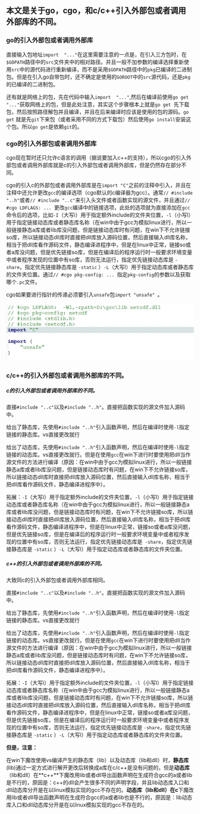 ##   本文是关于go，cgo，和c/c++引入外部包或者调用外部库的不同。

###   go的引入外部包或者调用外部库

直接输入包地址`import  "..."`在这里需要注意的一点是，在引入三方包时，在`$GOPATH`路径中的`src`文件夹中的相对路径。并且一般不加参数的编译选择重新使用`src`中的源代码进行重新编译，而不是采用`$GOPATH`路径中的`pkg`已编译的二进制包。但是在引入go自带包时，还不确定是使用的`GOROOT`中的`src`源代码，还是`pkg`的已编译的二进制包。

还有就是网络上的包，先在代码中输入`import  "..."`,然后在编译前使用`go get "..."`获取网络上的包，但是此处注意，其实这个步骤根本上就是`go get `先下载包，然后按照路径解包并且编译，并且在后来编译时应该是使用的包的源码。`go get` 就是先`git`下来包（或者采用不同的方式下载包）然后使用`go install`安装这个包。所以`go get`是依赖`git`的。

### cgo的引入外部包或者调用外部库

cgo现在暂时还只允许c语言的调用（据说要加入c++的支持），所以cgo的引入外部包或者调用外部库就是c的引入外部包或者调用外部库，但是仍然存在部分不同。

cgo的引入c的外部包或者调用外部库是在`import "C"`之前的注释中引入，并且在注释中还允许更改`gcc`的编译选项（cgo默认的c编译器为gcc）。通常`// #include "..h"`或者`// #include "..c"`来引入头文件或者函数实现的源文件，并且通过`// #cgo LDFLAGS: ... `更改`gcc`编译中的链接选项，此处的选项就为直接添加在`gcc`命令后的选项，比如`-I`（大写i）用于指定额外include的文件夹位置，`-l`（小写l）用于指定链接动态库或者静态库名称（在win中由于gcc为模拟linux进行，所以一般链接静态a库或者lib库没问题，但是链接动态库时有问题，在win下不允许链接so库，所以链接动态dll库时直接把dll库放入源码位置，然后直接输入dll库名称，相当于把dll库看作源码文件，静态编译进程序中，但是在linux中正常，链接so或者a库没问题，但是优先链接so库，但是在编译后的程序运行时一般要求环境变量中或者程序发现的位置中有so库，否则无法运行，指定优先链接动态库是 `-share`，指定优先链接静态库是 `-static` ）`-L`（大写l）用于指定动态库或者静态库的文件夹位置。通过`// #cgo pkg-config: ... `指定`pkg-config`的参数以及获取哪个`.pc`文件。

cgo如果要进行指针的传递必须要引入`unsafe`包`import "unsafe" `。

![](jpg/cgo2.JPG)

### c/c++的引入外部包或者调用外部库的不同。

##### c的引入外部包或者调用外部库的不同。

直接`#include "..c"`以及`#include "..h"`。直接把函数实现的源文件加入源码中。

给出了静态库，先使用`#include "..h"`引入函数声明，然后在编译时使用`-l`指定链接的静态库。vs直接更改就行

给出了动态库，先使用`#include "..h"`引入函数声明，然后在编译时使用`-l`指定链接的动态库。vs直接更改就行。但是在使用`gcc`在win下进行时要使用把dll当作源文件的方法进行编译（原因：在win中由于gcc为模拟linux进行，所以一般链接静态a库或者lib库没问题，但是链接动态库时有问题，在win下不允许链接so库，所以链接动态dll库时直接把dll库放入源码位置，然后直接输入dll库名称，相当于把dll库看作源码文件，静态编译进程序中）。

拓展：`-I`（大写i）用于指定额外include的文件夹位置，`-l`（小写l）用于指定链接动态库或者静态库名称（在win中由于gcc为模拟linux进行，所以一般链接静态a库或者lib库没问题，但是链接动态库时有问题，在win下不允许链接so库，所以链接动态dll库时直接把dll库放入源码位置，然后直接输入dll库名称，相当于把dll库看作源码文件，静态编译进程序中，但是在linux中正常，链接so或者a库没问题，但是优先链接so库，但是在编译后的程序运行时一般要求环境变量中或者程序发现的位置中有so库，否则无法运行，指定优先链接动态库是` -share`，指定优先链接静态库是 `-static` ）`-L`（大写l）用于指定动态库或者静态库的文件夹位置。

##### c++的引入外部包或者调用外部库的不同。

大致同c的引入外部包或者调用外部库相同。

直接`#include "..c"`以及`#include "..h"`。直接把函数实现的源文件加入源码中。

给出了静态库，先使用`#include "..h"`引入函数声明，然后在编译时使用`-l`指定链接的静态库。vs直接更改就行

给出了动态库，先使用`#include "..h"`引入函数声明，然后在编译时使用`-l`指定链接的动态库。vs直接更改就行。但是在使用`gcc`在win下进行时要使用把dll当作源文件的方法进行编译（原因：在win中由于gcc为模拟linux进行，所以一般链接静态a库或者lib库没问题，但是链接动态库时有问题，在win下不允许链接so库，所以链接动态dll库时直接把dll库放入源码位置，然后直接输入dll库名称，相当于把dll库看作源码文件，静态编译进程序中）。

拓展：`-I`（大写i）用于指定额外include的文件夹位置，`-l`（小写l）用于指定链接动态库或者静态库名称（在win中由于gcc为模拟linux进行，所以一般链接静态a库或者lib库没问题，但是链接动态库时有问题，在win下不允许链接so库，所以链接动态dll库时直接把dll库放入源码位置，然后直接输入dll库名称，相当于把dll库看作源码文件，静态编译进程序中，但是在linux中正常，链接so或者a库没问题，但是优先链接so库，但是在编译后的程序运行时一般要求环境变量中或者程序发现的位置中有so库，否则无法运行，指定优先链接动态库是 `-share`，指定优先链接静态库是 `-static` ）`-L`（大写l）用于指定动态库或者静态库的文件夹位置。

**但是，注意：**

在win下魔改使用vs编译产生的静态库（lib）以及动态库（lib和dll）时，**静态库**(lib)通过一定方式进行解开更改后转换成a库在c/c++是没有问题的，但是**动态库**（lib和dll）在**c++**下魔改用lib或者dll导出函数声明在生成符合gcc的a或者lib是不行的，原因是：c++的dll会产生很多不同的声明字段，并且lib动态库入口和dll动态库分开是在以linux模拟实现的gcc不存在的。**动态库（lib和dll）**在**c**下魔改用lib或者dll导出函数声明在生成符合gcc的a或者lib也是不行的，原因是：lib动态库入口和dll动态库分开是在以linux模拟实现的gcc不存在的。
